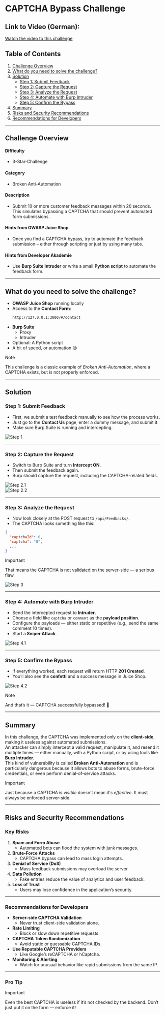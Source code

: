 # CAPTCHA Bypass Challenge

## **Link to Video (German):**  
[Watch the video to this challenge](https://go.screenpal.com/watch/cT1eD1n6NQV)

## Table of Contents

1. [Challenge Overview](#challenge-overview)  
2. [What do you need to solve the challenge?](#what-do-you-need-to-solve-the-challenge)  
3. [Solution](#solution)  
   * [Step 1: Submit Feedback](#step-1-submit-feedback)  
   * [Step 2: Capture the Request](#step-2-capture-the-request)  
   * [Step 3: Analyze the Request](#step-3-analyze-the-request)  
   * [Step 4: Automate with Burp Intruder](#step-4-automate-with-burp-intruder)  
   * [Step 5: Confirm the Bypass](#step-5-confirm-the-bypass)  
4. [Summary](#summary)  
5. [Risks and Security Recommendations](#risks-and-security-recommendations)
6. [Recommendations for Developers](#recommendations-for-developers)

---

## Challenge Overview

#### Difficulty

* 3-Star-Challenge

#### Category

* Broken Anti-Automation

#### Description

* Submit 10 or more customer feedback messages within 20 seconds. This simulates bypassing a CAPTCHA that should prevent automated form submissions.

#### Hints from OWASP Juice Shop

* Once you find a CAPTCHA bypass, try to automate the feedback submission – either through scripting or just by using many tabs.

#### Hints from Developer Akademie

* Use **Burp Suite Intruder** or write a small **Python script** to automate the feedback form.

---

## What do you need to solve the challenge?

* **OWASP Juice Shop** running locally  
* Access to the **Contact Form**:
  ```bash
  http://127.0.0.1:3000/#/contact
  ```
* **Burp Suite**  
  * Proxy  
  * Intruder  
* Optional: A Python script  
* A bit of speed, or automation 😉

>[!NOTE]
> This challenge is a classic example of *Broken Anti-Automation*, where a CAPTCHA exists, but is not properly enforced.

---

## Solution

### Step 1: Submit Feedback

* First, we submit a test feedback manually to see how the process works.  
* Just go to the **Contact Us** page, enter a dummy message, and submit it.  
* Make sure Burp Suite is running and intercepting.

![Step 1](Step1.png)

---

### Step 2: Capture the Request

* Switch to Burp Suite and turn **Intercept ON**.  
* Then submit the feedback again.  
* Burp should capture the request, including the CAPTCHA-related fields.

![Step 2.1](Step2.1.png)  
![Step 2.2](Step2.2.png)

---

### Step 3: Analyze the Request

* Now look closely at the POST request to `/api/Feedbacks/`.  
* The CAPTCHA looks something like this:

```json
{
  "captchaId": 0,
  "captcha": "8",
  ...
}
```
> [!IMPORTANT]
> That means the CAPTCHA is not validated on the server-side — a serious flaw.

![Step 3](Step3.png)

---

### Step 4: Automate with Burp Intruder

* Send the intercepted request to **Intruder**.  
* Choose a field like `captcha` or `comment` as the **payload position**.  
* Configure the payloads — either static or repetitive (e.g., send the same comment 10 times).  
* Start a **Sniper Attack**.

![Step 4.1](Step4.1.png)

---

### Step 5: Confirm the Bypass

* If everything worked, each request will return HTTP **201 Created**.  
* You’ll also see the **confetti** and a success message in Juice Shop.

![Step 4.2](Step4.2.png)

> [!NOTE]  
> And that’s it — CAPTCHA successfully bypassed! 🎉

---

## Summary

In this challenge, the CAPTCHA was implemented only on the **client-side**, making it useless against automated submissions.  
An attacker can simply intercept a valid request, manipulate it, and resend it multiple times — either manually, with a Python script, or by using tools like **Burp Intruder**.  
This kind of vulnerability is called **Broken Anti-Automation** and is particularly dangerous because it allows bots to abuse forms, brute-force credentials, or even perform denial-of-service attacks.

> [!IMPORTANT] 
> Just because a CAPTCHA is *visible* doesn't mean it's *effective*. It must always be enforced server-side.

---

## Risks and Security Recommendations

### Key Risks

1. **Spam and Form Abuse**  
   * Automated bots can flood the system with junk messages.
2. **Brute-Force Attacks**  
   * CAPTCHA bypass can lead to mass login attempts.
3. **Denial of Service (DoS)**  
   * Mass feedback submissions may overload the server.
4. **Data Pollution**  
   * Fake entries reduce the value of analytics and user feedback.
5. **Loss of Trust**  
   * Users may lose confidence in the application’s security.

---

### Recommendations for Developers

- **Server-side CAPTCHA Validation**  
  * Never trust client-side validation alone.
- **Rate Limiting**  
  * Block or slow down repetitive requests.
- **CAPTCHA Token Randomization**  
  * Avoid static or guessable CAPTCHA IDs.
- **Use Reputable CAPTCHA Providers**  
  * Like Google’s reCAPTCHA or hCaptcha.
- **Monitoring & Alerting**  
  * Watch for unusual behavior like rapid submissions from the same IP.

---

### Pro Tip

> [!IMPORTANT] 
> Even the best CAPTCHA is useless if it’s not checked by the backend. Don’t just put it on the form — enforce it!
